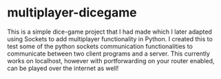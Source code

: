 # multiplayer-dicegame
This is a simple dice-game project that I had made which I later adapted using Sockets to add multiplayer functionality in Python.
I created this to test some of the python sockets communication functionalities to communicate between two client programs and a server. This currently works on localhost, however with portforwarding on your router enabled, can be played over the internet as well!
